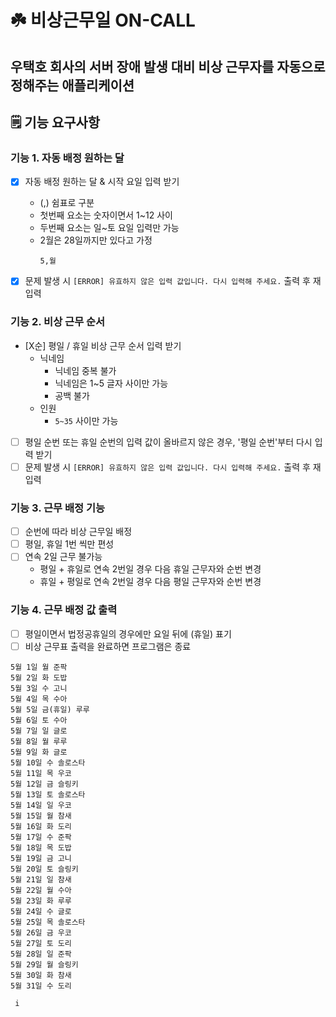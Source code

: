 # ☘️ 비상근무일 ON-CALL

## 우택호 회사의 서버 장애 발생 대비 비상 근무자를 자동으로 정해주는 애플리케이션

## 🗒 기능 요구사항

### 기능 1. 자동 배정 원하는 달

- [X] 자동 배정 원하는 달 & 시작 요일 입력 받기 
  - (,) 쉼표로 구분
  - 첫번째 요소는 숫자이면서 1~12 사이
  - 두번째 요소는 일~토 요일 입력만 가능
  - 2월은 28일까지만 있다고 가정
      ```
     5,월
     ```

- [X] 문제 발생 시 `[ERROR] 유효하지 않은 입력 값입니다. 다시 입력해 주세요.` 출력 후 재입력

### 기능 2. 비상 근무 순서

- [X순] 평일 / 휴일 비상 근무 순서 입력 받기
  - 닉네임
      - 닉네임 중복 불가
      - 닉네임은 1~5 글자 사이만 가능
      - 공백 불가
  - 인원
    - `5~35` 사이만 가능
- [ ] 평일 순번 또는 휴일 순번의 입력 값이 올바르지 않은 경우, '평일 순번'부터 다시 입력 받기
- [ ] 문제 발생 시 `[ERROR] 유효하지 않은 입력 값입니다. 다시 입력해 주세요.` 출력 후 재입력

### 기능 3. 근무 배정 기능
- [ ] 순번에 따라 비상 근무일 배정
- [ ] 평일, 휴일 1번 씩만 편성
- [ ] 연속 2일 근무 불가능
  - 평일 + 휴일로 연속 2번일 경우 다음 휴일 근무자와 순번 변경
  - 휴일 + 평일로 연속 2번일 경우 다음 평일 근무자와 순번 변경

### 기능 4. 근무 배정 값 출력
- [ ] 평일이면서 법정공휴일의 경우에만 요일 뒤에 (휴일) 표기
- [ ] 비상 근무표 출력을 완료하면 프로그램은 종료
```aiignore
5월 1일 월 준팍
5월 2일 화 도밥
5월 3일 수 고니
5월 4일 목 수아
5월 5일 금(휴일) 루루
5월 6일 토 수아
5월 7일 일 글로
5월 8일 월 루루
5월 9일 화 글로
5월 10일 수 솔로스타
5월 11일 목 우코
5월 12일 금 슬링키
5월 13일 토 솔로스타
5월 14일 일 우코
5월 15일 월 참새
5월 16일 화 도리
5월 17일 수 준팍
5월 18일 목 도밥
5월 19일 금 고니
5월 20일 토 슬링키
5월 21일 일 참새
5월 22일 월 수아
5월 23일 화 루루
5월 24일 수 글로
5월 25일 목 솔로스타
5월 26일 금 우코
5월 27일 토 도리
5월 28일 일 준팍
5월 29일 월 슬링키
5월 30일 화 참새
5월 31일 수 도리
```
     i
